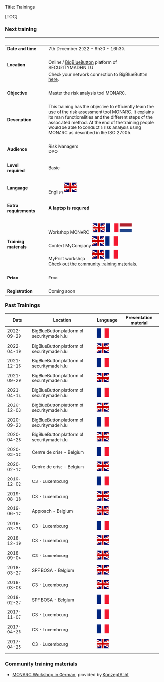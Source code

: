 Title: Trainings

<style>
table {
    width:100%;
}
</style>

[TOC]

### Next training

|&nbsp;|||
|:--|--|--|
|**Date and time**|| 7th December 2022 - 9h30 - 16h30. |
|&nbsp;|  ||
|**Location**|&nbsp;&nbsp;&nbsp;|Online / [BigBlueButton](https://bigbluebutton.org/) platform of SECURITYMADEIN.LU|
|&nbsp;|  |<i class="fa fa-exclamation-triangle"></i> Check your network connection to BigBlueButton [here](https://test.bigbluebutton.org).  |
|&nbsp;|  |  |
|**Objective**||Master the risk analysis tool MONARC.|
|&nbsp;|  |  |
|**Description**||This training has the objective to efficiently learn the use of the risk assessment tool MONARC. It explains its main functionalities and the different steps of the associated method. At the end of the training people would be able to conduct a risk analysis using MONARC as described in the ISO 27005.|
|&nbsp;|  |  |
|**Audience**||Risk Managers <br> DPO|
|&nbsp;|  |  |
|**Level required**||Basic|
|&nbsp;|  |  |
|**Language**|| English ![English][en] |
|&nbsp;|  |  |
|**Extra requirements**||**A laptop is required**|
|&nbsp;|  |  |
|**Training materials**||Workshop MONARC &nbsp; [![English][en]](/assets/files/monarc-training/en/Formation_V2-MONARC_Env1.1.pdf) [![Français][fr]](/assets/files/monarc-training/fr/Formation_V2-MONARC_Fr.pdf) [![Dutch][nl]](/assets/files/monarc-training/nl/Formation_V2-MONARC_NL.pdf)<br/>Context MyCompany [![English][en]](/assets/files/monarc-training/en/Context_MyCompany_en_v1.0.pdf) [![Français][fr]](/assets/files/monarc-training/fr/Context_MyCompany_fr_v1.1.pdf)<br/>MyPrint workshop &nbsp;&nbsp;&nbsp;&nbsp;&nbsp;<a href="/assets/files/monarc-training/en/MyPrintEN.json" download>![English][en] <a href="/assets/files/monarc-training/fr/MyPrintFR.json" download>![Français][fr]<br />Check out the [community training materials](/trainings#community-training-materials).
|&nbsp;|  |  |
|**Price**||Free| /*(No show fee: 40€ HT - Cancellation is possible up to 48 hours before the start of the training) |*/
|&nbsp;|  |  |
|**Registration** | |Coming soon|


### Past Trainings


| Date       | Location                                     | Language        | Presentation material  |
|------------| -------------------------------------------- | --------------- | ---------------------- |
| 2022-09-29 | BigBlueButton platform of securitymadein.lu  | ![French][FR]   |                        |
| 2022-04-19 | BigBlueButton platform of securitymadein.lu  | ![English][en]   | [<i class="fa fa-file-pdf-o" style="color:red" aria-hidden="true"></i>](/assets/files/trainings/20220419_MONARC-training.pdf)   |
| 2021-12-16 | BigBlueButton platform of securitymadein.lu  | ![French][FR]   |                        |
| 2021-09-29 | BigBlueButton platform of securitymadein.lu  | ![English][en]   | [<i class="fa fa-file-pdf-o" style="color:red" aria-hidden="true"></i>](/assets/files/trainings/20210929_MONARC-training.pdf)   |
| 2021-04-14 | BigBlueButton platform of securitymadein.lu  | ![French][FR]   |                        |
| 2020-12-03 | BigBlueButton platform of securitymadein.lu  | ![English][en]  | [<i class="fa fa-file-pdf-o" style="color:red" aria-hidden="true"></i>](/assets/files/trainings/2020-12-03_MONARC-training.pdf)                       |
| 2020-09-23 | BigBlueButton platform of securitymadein.lu  | ![French][FR]   |                        |
| 2020-04-28 | BigBlueButton platform of securitymadein.lu  | ![English][en]  |                        |
| 2020-02-13 | Centre de crise - Belgium                    | ![French][fr]   |                        |
| 2020-02-12 | Centre de crise - Belgium                    | ![English][en]  | [<i class="fa fa-file-pdf-o" style="color:red" aria-hidden="true"></i>](/assets/files/trainings/2020-02-12_MONARC-training.pdf) |
| 2019-12-02 | C3 - Luxembourg                              | ![French][fr]   |                        |
| 2019-08-18 | C3 - Luxembourg                              | ![English][en]  |                        |
| 2019-06-12 | Approach - Belgium                           | ![English][en]  |                        |
| 2019-03-28 | C3 - Luxembourg                              | ![French][fr]   |                        |
| 2018-12-19 | C3 - Luxembourg                              | ![English][en]  |                        |
| 2018-09-04 | C3 - Luxembourg                              | ![English][en]  |                        |
| 2018-03-27 | SPF BOSA - Belgium                           | ![English][en]  |                        |
| 2018-03-08 | C3 - Luxembourg                              | ![English][en]  |                        |
| 2018-02-27 | SPF BOSA - Belgium                           | ![French][fr]   |                        |
| 2017-11-07 | C3 - Luxembourg                              | ![French][fr]   |                        |
| 2017-04-25 | C3 - Luxembourg                              | ![French][fr]   |                        |
| 2017-04-25 | C3 - Luxembourg                              | ![English][en]  |                        |
|            |                                              |                 |                        |


### Community training materials

- [MONARC Workshop in German](/assets/files/monarc-training/de/MONARC_K8_ger_16x9_Download_monarc_lu.pdf), provided by [KonzeptAcht](http://konzeptacht.de)


[en]: /assets/images/gb.svg "English"
[fr]: /assets/images/fr.svg "Français"
[nl]: /assets/images/nl.svg "Dutch"
